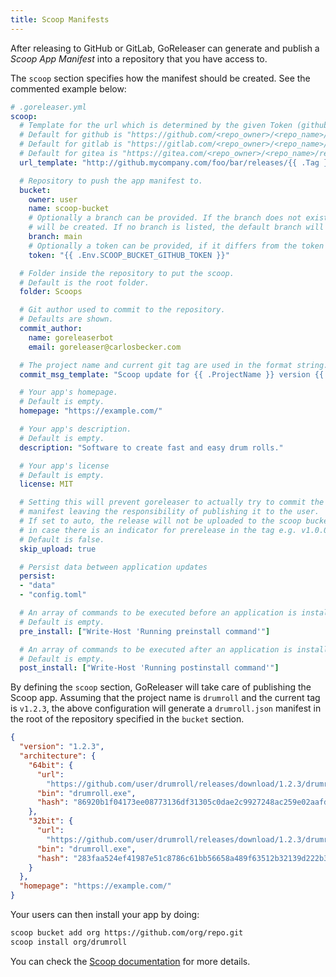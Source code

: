 ```yaml
---
title: Scoop Manifests
---
```


After releasing to GitHub or GitLab, GoReleaser can generate and publish a
_Scoop App Manifest_ into a repository that you have access to.

The `scoop` section specifies how the manifest should be created. See
the commented example below:

```yaml
# .goreleaser.yml
scoop:
  # Template for the url which is determined by the given Token (github or gitlab)
  # Default for github is "https://github.com/<repo_owner>/<repo_name>/releases/download/{{ .Tag }}/{{ .ArtifactName }}"
  # Default for gitlab is "https://gitlab.com/<repo_owner>/<repo_name>/-/releases/{{ .Tag }}/downloads/{{ .ArtifactName }}"
  # Default for gitea is "https://gitea.com/<repo_owner>/<repo_name>/releases/download/{{ .Tag }}/{{ .ArtifactName }}"
  url_template: "http://github.mycompany.com/foo/bar/releases/{{ .Tag }}/{{ .ArtifactName }}"

  # Repository to push the app manifest to.
  bucket:
    owner: user
    name: scoop-bucket
    # Optionally a branch can be provided. If the branch does not exist, it
    # will be created. If no branch is listed, the default branch will be used
    branch: main
    # Optionally a token can be provided, if it differs from the token provided to GoReleaser
    token: "{{ .Env.SCOOP_BUCKET_GITHUB_TOKEN }}"

  # Folder inside the repository to put the scoop.
  # Default is the root folder.
  folder: Scoops

  # Git author used to commit to the repository.
  # Defaults are shown.
  commit_author:
    name: goreleaserbot
    email: goreleaser@carlosbecker.com

  # The project name and current git tag are used in the format string.
  commit_msg_template: "Scoop update for {{ .ProjectName }} version {{ .Tag }}"

  # Your app's homepage.
  # Default is empty.
  homepage: "https://example.com/"

  # Your app's description.
  # Default is empty.
  description: "Software to create fast and easy drum rolls."

  # Your app's license
  # Default is empty.
  license: MIT

  # Setting this will prevent goreleaser to actually try to commit the updated
  # manifest leaving the responsibility of publishing it to the user.
  # If set to auto, the release will not be uploaded to the scoop bucket
  # in case there is an indicator for prerelease in the tag e.g. v1.0.0-rc1
  # Default is false.
  skip_upload: true

  # Persist data between application updates
  persist:
  - "data"
  - "config.toml"

  # An array of commands to be executed before an application is installed.
  # Default is empty.
  pre_install: ["Write-Host 'Running preinstall command'"]

  # An array of commands to be executed after an application is installed.
  # Default is empty.
  post_install: ["Write-Host 'Running postinstall command'"]
```

By defining the `scoop` section, GoReleaser will take care of publishing the
Scoop app. Assuming that the project name is `drumroll` and the current tag is
`v1.2.3`, the above configuration will generate a `drumroll.json` manifest in
the root of the repository specified in the `bucket` section.

```json
{
  "version": "1.2.3",
  "architecture": {
    "64bit": {
      "url":
        "https://github.com/user/drumroll/releases/download/1.2.3/drumroll_1.2.3_windows_amd64.tar.gz",
      "bin": "drumroll.exe",
      "hash": "86920b1f04173ee08773136df31305c0dae2c9927248ac259e02aafd92b6008a"
    },
    "32bit": {
      "url":
        "https://github.com/user/drumroll/releases/download/1.2.3/drumroll_1.2.3_windows_386.tar.gz",
      "bin": "drumroll.exe",
      "hash": "283faa524ef41987e51c8786c61bb56658a489f63512b32139d222b3ee1d18e6"
    }
  },
  "homepage": "https://example.com/"
}
```

Your users can then install your app by doing:

```sh
scoop bucket add org https://github.com/org/repo.git
scoop install org/drumroll
```

You can check the
[Scoop documentation](https://github.com/lukesampson/scoop/wiki) for more
details.
